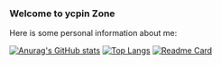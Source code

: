 ### Welcome to ycpin Zone

Here is some personal information about me:

<!-- - 🔭 I'm Chinese and currently working in Hangzhou.
- 📖 I'm currently learning && using React.js/Next.js...
- 🌱 Ask me about any question about my repos or directly give me a issue/pr~
- 📫 How to reach me: zhoudeyou945@126.com.
- 💬 Wechat: zhoudeyou945. -->


[![Anurag's GitHub stats](https://github-readme-stats.vercel.app/api?username=ycpin0624&theme=dracula)](https://github.com/ycpin0624)
[![Top Langs](https://github-readme-stats.vercel.app/api/top-langs/?username=ycpin0624&layout=compact)](https://github.com/anuraghazra/github-readme-stats)
[![Readme Card](https://github-readme-stats.vercel.app/api/pin/?username=ycpin0624&repo=Taiwan-Railway-Inquiry-Bot&theme=buefy)](https://github.com/ycpin0624/Taiwan-Railway-Inquiry-Bot)
